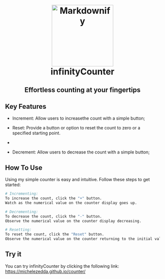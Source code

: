 <h1 align="center">
  <br>
    <img src="https://michelezedda.github.io/counter/assets/images/favicon.ico" alt="Markdownify" width="200"></a>
  <br>
  infinityCounter
  <br>
</h1>

<h2 align="center">Effortless counting at your fingertips</h4>

## Key Features

* Increment: Allow users to increasethe count with a simple button;

* Reset: Provide a button or option to reset the count to zero or a specified starting point.
* 
* Decrement: Allow users to decrease the count with a simple button;

## How To Use

Using my simple counter is easy and intuitive. Follow these steps to get started:

```bash
# Incrementing:
To increase the count, click the "+" button.
Watch as the numerical value on the counter display goes up.

# Decrementing:
To decrease the count, click the "-" button.
Observe the numerical value on the counter display decreasing.

# Resetting:
To reset the count, click the "Reset" button.
Observe the numerical value on the counter returning to the initial value.
```

## Try it

You can try infinityCounter by clicking the following link: https://michelezedda.github.io/counter/
